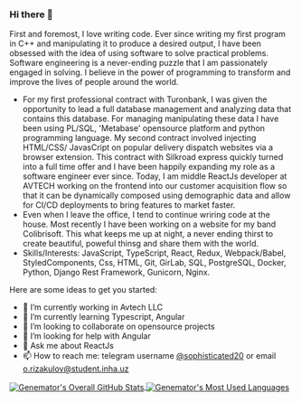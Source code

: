 ### Hi there 👋
First and foremost, I love writing code. Ever since writing my first program in C++ and manipulating it to produce
a desired output, I have been obsessed with the idea of using software to solve practical problems. Software
engineering is a never-ending puzzle that I am passionately engaged in solving. I believe in the power of
programming to transform and improve the lives of people around the world.
- For my first professional contract with Turonbank, I was given the opportunity to lead a full database management and analyzing
data that contains this database. For managing manipulating these data I have been using PL/SQL, 'Metabase'
opensource platform and python programming language. My second contract involved injecting HTML/CSS/
JavasCript on popular delivery dispatch websites via a browser extension. This contract with Silkroad express
quickly turned into a full time offer and I have been happily expanding my role as a software engineer ever since.
Today, I am middle ReactJs developer at AVTECH working on the frontend into our customer acquisition flow so
that it can be dynamically composed using demographic data and allow for CI/CD deployments to bring features to
market faster.
- Even when I leave the office, I tend to continue wriring code at the house. Most recently I have been working
on a website for my band Colibrisoft. This what keeps me up at night, a never ending thirst to create beautiful,
poweful thinsg and share them with the world.
- Skills/Interests: JavaScript, TypeScript, React, Redux, Webpack/Babel, StyledComponents, Css, HTML, Git,
GirLab, SQL, PostgreSQL, Docker, Python, Django Rest Framework, Gunicorn, Nginx.

Here are some ideas to get you started:

- 🔭 I’m currently working in Avtech LLC
- 🌱 I’m currently learning Typescript, Angular
- 👯 I’m looking to collaborate on opensource projects
- 🤔 I’m looking for help with Angular
- 💬 Ask me about ReactJs
- 📫 How to reach me: telegram username <a href="https://t.me/sophisticated20">@sophisticated20</a> or email o.rizakulov@student.inha.uz


<a href="#">
  <img align="center" alt="Genemator's Overall GitHub Stats" src="https://github-readme-stats.vercel.app/api?username=ismoil793&count_private=true&hide_border=true&show_icons=true&title_color=fff&icon_color=fff&text_color=fff&bg_color=000000" />
</a>

<a href="#">
  <img align="center" alt="Genemator's Most Used Languages" src="https://github-readme-stats.vercel.app/api/top-langs/?username=ismoil793&layout=compact&langs_count=20&hide_border=true&show_icons=true&title_color=fff&icon_color=fff&text_color=fff&bg_color=000000" />
</a>
